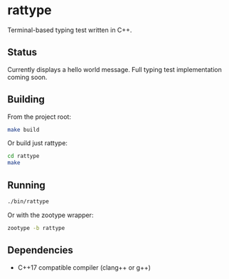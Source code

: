 # rattype

Terminal-based typing test written in C++.

## Status

Currently displays a hello world message. Full typing test implementation coming soon.

## Building

From the project root:

```bash
make build
```

Or build just rattype:

```bash
cd rattype
make
```

## Running

```bash
./bin/rattype
```

Or with the zootype wrapper:

```bash
zootype -b rattype
```

## Dependencies

- C++17 compatible compiler (clang++ or g++)
